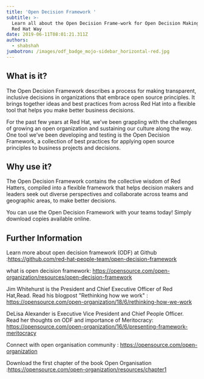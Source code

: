 ```yaml
---
title: 'Open Decision Framework '
subtitle: >-
  Learn all about the Open Decision Frame-work for Open Decision Making...the
  Red Hat Way 
date: 2019-06-11T08:01:21.311Z
authors:
  - shabshah
jumbotron: /images/odf_badge_mojo-sidebar_horizontal-red.jpg
---
```

## What is it?

The Open Decision Framework describes a process for making transparent, inclusive decisions in organizations that embrace open source principles. It  brings together ideas and best practices from across Red Hat into a flexible tool that helps you make better business decisions.

For the past few years at Red Hat, we’ve been grappling with the challenges of growing an open organization and sustaining our culture along the way. One tool we’ve been developing and testing is the Open Decision Framework, a collection of best practices for applying open source principles to business projects and decisions.

## Why use it?

The Open Decision Framework contains the collective wisdom of Red Hatters, compiled into a flexible framework that helps decision makers and leaders seek out diverse perspectives and collaborate across teams and geographic areas, to make better decisions.

You can use the Open Decision Framework with your teams today! Simply download copies available online. 

## Further Information

Learn more about open decision framework (ODF) at  Github :<https://github.com/red-hat-people-team/open-decision-framework>

what is open decision framework: <https://opensource.com/open-organization/resources/open-decision-framework>

Jim Whitehurst  is the President and Chief Executive Officer of Red Hat,Read. Read his blogpost "Rethinking how we work" : <https://opensource.com/open-organization/18/6/rethinking-how-we-work>

DeLisa Alexander is Executive Vice President and Chief People Officer. Read her  thoughts on ODF and importance of Meritocracy: <https://opensource.com/open-organization/16/6/presenting-framework-meritocracy>

Connect with open organisation community : <https://opensource.com/open-organization>

Download the first chapter of the book Open Organisation :<https://opensource.com/open-organization/resources/chapter1>
